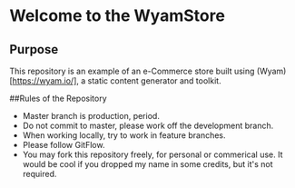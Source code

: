 # Welcome to the WyamStore

## Purpose
This repository is an example of an e-Commerce store built using (Wyam)[https://wyam.io/], a static content generator and toolkit.

##Rules of the Repository
* Master branch is production, period.
* Do not commit to master, please work off the development branch.
* When working locally, try to work in feature branches.
* Please follow GitFlow.
* You may fork this repository freely, for personal or commerical use. It would be cool if you dropped my name in some credits, but it's not required.

